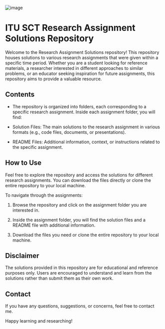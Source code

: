 
![image](https://github.com/cavadibrahimli1/sct_hw/assets/76445357/bf4134d7-7111-48d5-99fd-ed0e28e30acd)



# ITU SCT Research Assignment Solutions Repository

Welcome to the Research Assignment Solutions repository! This repository houses solutions to various research assignments that were given within a specific time period. Whether you are a student looking for reference materials, a researcher interested in different approaches to similar problems, or an educator seeking inspiration for future assignments, this repository aims to provide a valuable resource.

## Contents
- The repository is organized into folders, each corresponding to a specific research assignment. Inside each assignment folder, you will find:

- Solution Files: The main solutions to the research assignment in various formats (e.g., code files, documents, or presentations).

- README Files: Additional information, context, or instructions related to the specific assignment.

## How to Use
Feel free to explore the repository and access the solutions for different research assignments. You can download the files directly or clone the entire repository to your local machine.

To navigate through the assignments:

1. Browse the repository and click on the assignment folder you are interested in.

2. Inside the assignment folder, you will find the solution files and a README file with additional information.

3. Download the files you need or clone the entire repository to your local machine.

## Disclaimer
The solutions provided in this repository are for educational and reference purposes only. Users are encouraged to understand and learn from the solutions rather than submit them as their own work.

## Contact
If you have any questions, suggestions, or concerns, feel free to contact me.

Happy learning and researching!
